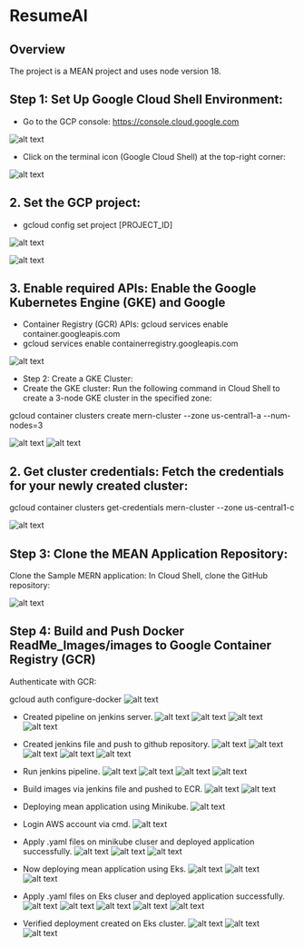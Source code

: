 # ResumeAI

## Overview


The project is a MEAN project and uses node version 18.

## Step 1: Set Up Google Cloud Shell Environment:
- Go to the GCP console: https://console.cloud.google.com

![alt text](ReadMe_Images/image_.png)

- Click on the terminal icon (Google Cloud Shell) at the top-right corner:

![alt text](ReadMe_Images/image_1.png)

## 2. Set the GCP project:

- gcloud config set project [PROJECT_ID]

![alt text](ReadMe_Images/image_2.png)

![alt text](ReadMe_Images/image_3.png)

## 3. Enable required APIs: Enable the Google Kubernetes Engine (GKE) and Google 
- Container Registry (GCR) APIs: gcloud services enable container.googleapis.com
- gcloud services enable containerregistry.googleapis.com

![alt text](ReadMe_Images/image_4.png)

- Step 2: Create a GKE Cluster:
- Create the GKE cluster: Run the following command in Cloud Shell to create a 3-node GKE cluster in the specified zone: 

gcloud container clusters create mern-cluster --zone us-central1-a --num-nodes=3

![alt text](ReadMe_Images/image_5.png)
![alt text](ReadMe_Images/image_6.png)

## 2. Get cluster credentials: Fetch the credentials for your newly created cluster:
gcloud container clusters get-credentials mern-cluster --zone us-central1-c

![alt text](ReadMe_Images/image_7.png)

## Step 3: Clone the MEAN Application Repository:
Clone the Sample MERN application: In Cloud Shell, clone the GitHub repository:

![alt text](ReadMe_Images/image_8.png)

## Step 4: Build and Push Docker ReadMe_Images/images to Google Container Registry (GCR)

Authenticate with GCR:

gcloud auth configure-docker
![alt text](ReadMe_Images/image_9.png)

- Created pipeline on jenkins server.
![alt text](ReadMe_Images/image-9.png)
![alt text](ReadMe_Images/image-10.png)
![alt text](ReadMe_Images/image-11.png)
![alt text](ReadMe_Images/image-12.png)

- Created jenkins file and push to github repository.
![alt text](ReadMe_Images/image-13.png)
![alt text](ReadMe_Images/image-14.png)
![alt text](ReadMe_Images/image-15.png)
![alt text](ReadMe_Images/image-16.png)
![alt text](ReadMe_Images/image-17.png)

- Run jenkins pipeline.
![alt text](ReadMe_Images/image-19.png)
![alt text](ReadMe_Images/image-20.png)
![alt text](ReadMe_Images/image-21.png)
![alt text](ReadMe_Images/image-22.png)

- Build images via jenkins file and pushed to ECR.
![alt text](ReadMe_Images/image-23.png)
![alt text](ReadMe_Images/image-24.png)

- Deploying mean application using Minikube.
![alt text](ReadMe_Images/image-25.png)

- Login AWS account via cmd.
![alt text](ReadMe_Images/image-26.png)

- Apply .yaml files on minikube cluser and deployed application successfully.
![alt text](ReadMe_Images/image-27.png)
![alt text](ReadMe_Images/image-28.png)
![alt text](ReadMe_Images/image-29.png)

- Now deploying mean application using Eks.
![alt text](ReadMe_Images/image-30.png)
![alt text](ReadMe_Images/image-31.png)
![alt text](ReadMe_Images/image-32.png)

- Apply .yaml files on Eks cluser and deployed application successfully.
![alt text](ReadMe_Images/image-33.png)
![alt text](ReadMe_Images/image-34.png)
![alt text](ReadMe_Images/image-35.png)
![alt text](ReadMe_Images/image-36.png)
![alt text](ReadMe_Images/image-37.png)

- Verified deployment created on Eks cluster.
![alt text](ReadMe_Images/image-38.png)
![alt text](ReadMe_Images/image-39.png)
![alt text](ReadMe_Images/image-40.png)



